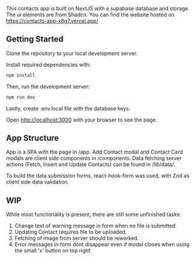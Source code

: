 This contacts app is built on NextJS with a supabase database and storage. The ui elements are from Shadcn. You can find the website hosted on https://contacts-app-x8g7.vercel.app/

## Getting Started
Clone the repository to your local development server. 

Install required dependencies with:

```bash
npm install
```
Then, run the development server:

```bash
npm run dev

```

Lastly, create .env.local file with the database keys. 

Open [http://localhost:3000](http://localhost:3000) with your browser to see the page.

## App Structure

App is a SPA with the page in /app. Add Contact modal and Contact Card modals are client side components in /components. Data fetching server actions (Fetch, Insert and Update Contacts) can be found in /lib/data/. 

To build the data submission forms, react-hook-form was used, with Zod as client side data validation. 

## WIP

While most functionality is present, there are still some unfinished tasks:

1. Change text of warning message in form when no file is submitted
2. Updating Contact requires file to be uploaded. 
3. Fetching of image from server should be reworked. 
4. Error messages in form dont disappear even if modal closes when using the small 'x' button on top right

